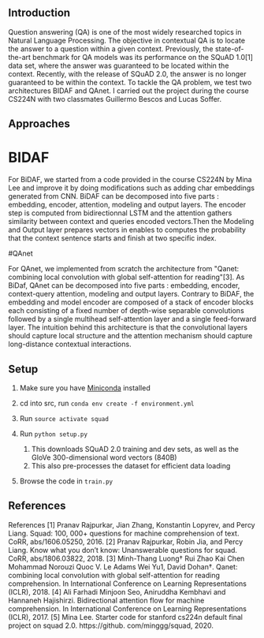 ## Introduction

Question answering (QA) is one of the most widely researched topics in Natural
Language Processing. The objective in contextual QA is to locate the answer to
a question within a given context. Previously, the state-of-the-art benchmark for
QA models was its performance on the SQuAD 1.0[1] data set, where the answer
was guaranteed to be located within the context. Recently, with the release of
SQuAD 2.0, the answer is no longer guaranteed to be within the context. To tackle the QA problem, we test two architectures BIDAF and QAnet. I carried out the project during the course CS224N with two classmates Guillermo Bescos and Lucas Soffer. 

## Approaches

# BIDAF

For BiDAF, we started from a code provided in the course CS224N by Mina Lee and improve it by doing modifications such as adding char embeddings generated from CNN. 
BiDAF can be decomposed into five parts : embedding, encoder, attention, modeling
and output layers. The encoder step is computed from bidirectionnal LSTM and the attention gathers similarity between context and queries encoded vectors.Then the Modeling and Output layer prepares vectors in enables to computes the probability that the context sentence starts and finish at two specific index.

#QAnet

For QAnet, we implemented from scratch the architecture from "Qanet: combining local convolution with global self-attention for reading"[3]. As BiDaf, QAnet can be decomposed into five parts : embedding, encoder, context-query attention, modeling
and output layers. Contrary to BiDAF, the embedding and model encoder are composed of a stack
of encoder blocks each consisting of a fixed number of depth-wise separable convolutions followed
by a single multihead self-attention layer and a single feed-forward layer. The intuition behind this architecture is that the convolutional layers should capture local structure and the attention mechanism should capture long-distance contextual interactions.

## Setup

1. Make sure you have [Miniconda](https://conda.io/docs/user-guide/install/index.html#regular-installation) installed

2. cd into src, run `conda env create -f environment.yml`

3. Run `source activate squad`
  
4. Run `python setup.py`
    1. This downloads SQuAD 2.0 training and dev sets, as well as the GloVe 300-dimensional word vectors (840B)
    2. This also pre-processes the dataset for efficient data loading 

5. Browse the code in `train.py`
   

## References

References
[1] Pranav Rajpurkar, Jian Zhang, Konstantin Lopyrev, and Percy Liang. Squad: 100, 000+ questions
for machine comprehension of text. CoRR, abs/1606.05250, 2016.
[2] Pranav Rajpurkar, Robin Jia, and Percy Liang. Know what you don’t know: Unanswerable
questions for squad. CoRR, abs/1806.03822, 2018.
[3] Minh-Thang Luong† Rui Zhao Kai Chen Mohammad Norouzi Quoc V. Le Adams Wei Yu1,
David Dohan†. Qanet: combining local convolution with global self-attention for reading
comprehension. In International Conference on Learning Representations (ICLR), 2018.
[4] Ali Farhadi Minjoon Seo, Aniruddha Kembhavi and Hannaneh Hajishirzi. Bidirectional attention
flow for machine comprehension. In International Conference on Learning Representations
(ICLR), 2017.
[5] Mina Lee. Starter code for stanford cs224n default final project on squad 2.0. https://github.
com/minggg/squad, 2020.

